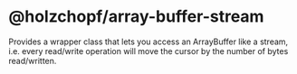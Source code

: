# @holzchopf/array-buffer-stream

Provides a wrapper class that lets you access an ArrayBuffer like a stream, i.e. every read/write operation will move the cursor by the number of bytes read/written.